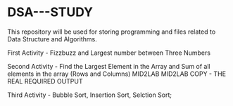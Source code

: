 # DSA---STUDY
This repository will be used for storing programming and files related to Data Structure and Algorithms.

First Activity - Fizzbuzz and Largest number between Three Numbers


Second Activity - Find the Largest Element in the Array and  Sum of all elements in the array (Rows and Columns) MID2LAB
MID2LAB COPY - THE REAL REQUIRED OUTPUT

Third Activity - Bubble Sort, Insertion Sort, Selction Sort;
